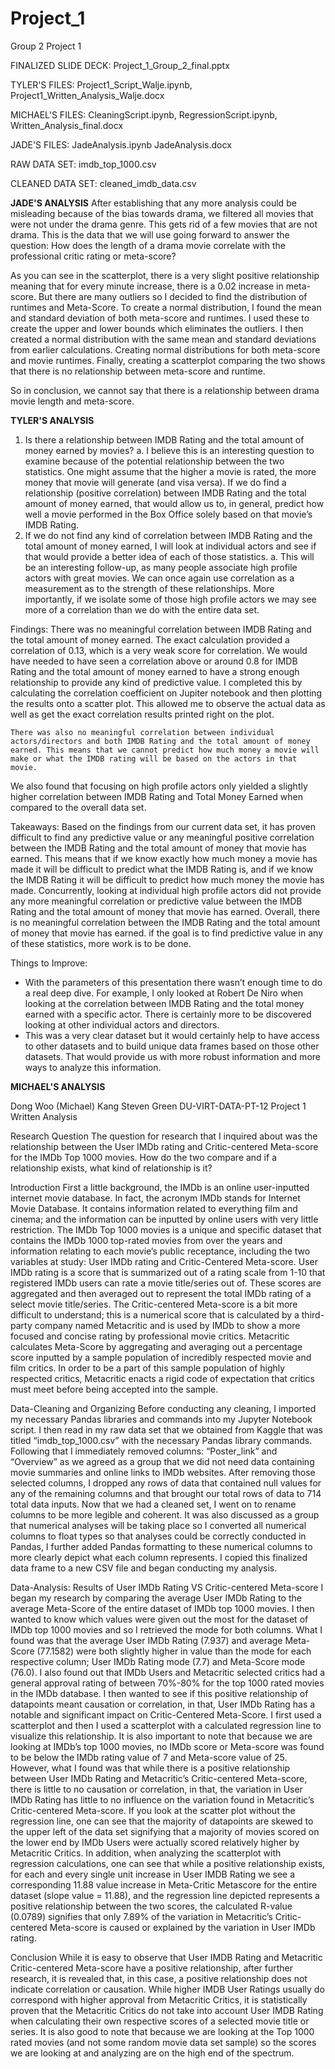 # Project_1
Group 2 Project 1 

FINALIZED SLIDE DECK: Project_1_Group_2_final.pptx

TYLER'S FILES:
  Project1_Script_Walje.ipynb,
  Project1_Written_Analysis_Walje.docx

MICHAEL'S FILES:
	CleaningScript.ipynb,
 	RegressionScript.ipynb,
  	Written_Analysis_final.docx
	
JADE'S FILES:
	JadeAnalysis.ipynb
 	JadeAnalysis.docx

RAW DATA SET:
	imdb_top_1000.csv

CLEANED DATA SET:
	cleaned_imdb_data.csv
  
**JADE'S ANALYSIS**
After establishing that any more analysis could be misleading because of the bias towards drama, we filtered all movies that were not under the drama genre. This gets rid of a few movies that are not drama. This is the data that we will use going forward to answer the question: How does the length of a drama movie correlate with the professional critic rating or meta-score?

As you can see in the scatterplot, there is a very slight positive relationship meaning that for every minute increase, there is a 0.02 increase in meta-score. But there are many outliers so I decided to find the distribution of runtimes and Meta-Score. To create a normal distribution, I found the mean and standard deviation of both meta-score and runtimes. I used these to create the upper and lower bounds which eliminates the outliers.  I then created a normal distribution with the same mean and standard deviations from earlier calculations. Creating normal distributions for both meta-score and movie runtimes. Finally, creating a scatterplot comparing the two shows that there is no relationship between meta-score and runtime. 

So in conclusion, we cannot say that there is a relationship between drama movie length and meta-score. 

**TYLER'S ANALYSIS**
1.	Is there a relationship between IMDB Rating and the total amount of money earned by movies?
    a.	I believe this is an interesting question to examine because of the potential relationship between the two statistics. One might assume that the higher a movie is rated, the more money that movie will generate (and visa versa). If we do find a relationship (positive correlation) between IMDB Rating and the total amount of money earned, that would allow us to, in general, predict how well a movie performed in the Box Office solely based on that movie’s IMDB Rating.
2.	If we do not find any kind of correlation between IMDB Rating and the total amount of money earned, I will look at individual actors and see if that would provide a better idea of each of those statistics.
    a.	This will be an interesting follow-up, as many people associate high profile actors with great movies. We can once again use correlation as a measurement as to the strength of these relationships. More importantly, if we isolate some of those high profile actors we may see more of a correlation than we do with the entire data set. 

Findings:
	There was no meaningful correlation between IMDB Rating and the total amount of money earned. The exact calculation provided a correlation of 0.13, which is a very weak score for correlation. We would have needed to have seen a correlation above or around 0.8 for IMDB Rating and the total amount of money earned to have a strong enough relationship to provide any kind of predictive value.
	I completed this by calculating the correlation coefficient on Jupiter notebook and then plotting the results onto a scatter plot. This allowed me to observe the actual data as well as get the exact correlation results printed right on the plot.

	There was also no meaningful correlation between individual actors/directors and both IMDB Rating and the total amount of money earned. This means that we cannot predict how much money a movie will make or what the IMDB rating will be based on the actors in that movie. 
We also found that focusing on high profile actors only yielded a slightly higher correlation between IMDB Rating and Total Money Earned when compared to the overall data set.

Takeaways:
	Based on the findings from our current data set, it has proven difficult to find any predictive value or any meaningful positive correlation between the IMDB Rating and the total amount of money that movie has earned. This means that if we know exactly how much money a movie has made it will be difficult to predict what the IMDB Rating is, and if we know the IMDB Rating it will be difficult to predict how much money the movie has made.
	Concurrently, looking at individual high profile actors did not provide any more meaningful correlation or predictive value between the IMDB Rating and the total amount of money that movie has earned.
	Overall, there is no meaningful correlation between the IMDB Rating and the total amount of money that movie has earned. if the goal is to find predictive value in any of these statistics, more work is to be done.

Things to Improve:
-	With the parameters of this presentation there wasn’t enough time to do a real deep dive. For example, I only looked at Robert De Niro when looking at the correlation between IMDB Rating and the total money earned with a specific actor. There is certainly more to be discovered looking at other individual actors and directors.
-	This was a very clear dataset but it would certainly help to have access to other datasets and to build unique data frames based on those other datasets. That would provide us with more robust information and more ways to analyze this information.

**MICHAEL'S ANALYSIS**

Dong Woo (Michael) Kang
Steven Green
DU-VIRT-DATA-PT-12
Project 1 Written Analysis

Research Question
	The question for research that I inquired about was the relationship between the User IMDb rating and Critic-centered Meta-score for the IMDb Top 1000 movies. How do the two compare and if a relationship exists, what kind of relationship is it? 
 
Introduction
	First a little background, the IMDb is an online user-inputted internet movie database. In fact, the acronym IMDb stands for Internet Movie Database. It contains information related to everything film and cinema; and the information can be inputted by online users with very little restriction. The IMDb Top 1000 movies is a unique and specific dataset that contains the IMDb 1000 top-rated movies from over the years and information relating to each movie’s public receptance, including the two variables at study: User IMDb rating and Critic-Centered Meta-score. User IMDb rating is a score that is summarized out of a rating scale from 1-10 that registered IMDb users can rate a movie title/series out of. These scores are aggregated and then averaged out to represent the total IMDb rating of a select movie title/series. The Critic-centered Meta-score is a bit more difficult to understand; this is a numerical score that is calculated by a third-party company named Metacritic and is used by IMDb to show a more focused and concise rating by professional movie critics. Metacritic calculates Meta-Score by aggregating and averaging out a percentage score inputted by a sample population of incredibly respected movie and film critics. In order to be a part of this sample population of highly respected critics, Metacritic enacts a rigid code of expectation that critics must meet before being accepted into the sample. 
 
Data-Cleaning and Organizing
	Before conducting any cleaning, I imported my necessary Pandas libraries and commands into my Jupyter Notebook script. I then read in my raw data set that we obtained from Kaggle that was titled “imdb_top_1000.csv” with the necessary Pandas library commands. Following that I immediately removed columns: “Poster_link” and “Overview” as we agreed as a group that we did not need data containing movie summaries and online links to IMDb websites. After removing those selected columns, I dropped any rows of data that contained null values for any of the remaining columns and that brought our total rows of data to 714 total data inputs. Now that we had a cleaned set, I went on to rename columns to be more legible and coherent. It was also discussed as a group that numerical analyses will be taking place so I converted all numerical columns to float types so that analyses could be correctly conducted in Pandas, I further added Pandas formatting to these numerical columns to more clearly depict what each column represents. I copied this finalized data frame to a new CSV file and began conducting my analysis.
 
Data-Analysis: Results of User IMDb Rating VS Critic-centered Meta-score
	I began my research by comparing the average User IMDb Rating to the average Meta-Score of the entire dataset of IMDb top 1000 movies. I then wanted to know which values were given out the most for the dataset of IMDb top 1000 movies and so I retrieved the mode for both columns. What I found was that the average User IMDb Rating (7.937) and average Meta-Score (77.1582) were both slightly higher in value than the mode for each respective column; User IMDb Rating mode (7.7) and Meta-Score mode (76.0). I also found out that IMDb Users and Metacritic selected critics had a general approval rating of between 70%-80% for the top 1000 rated movies in the IMDb database. 
	I then wanted to see if this positive relationship of datapoints meant causation or correlation, in that, User IMDb Rating has a notable and significant impact on Critic-Centered Meta-Score. I first used a scatterplot and then I used a scatterplot with a calculated regression line to visualize this relationship. It is also important to note that because we are looking at IMDb’s top 1000 movies, no IMDb score or Meta-score was found to be below the IMDb rating value of 7 and Meta-score value of 25.  However, what I found was that while there is a positive relationship between User IMDb Rating and Metacritic’s Critic-centered Meta-score, there is little to no causation or correlation, in that, the variation in User IMDb Rating has little to no influence on the variation found in Metacritic’s Critic-centered Meta-score. If you look at the scatter plot without the regression line, one can see that the majority of datapoints are skewed to the upper left of the data set signifying that a majority of movies scored on the lower end by IMDb Users were actually scored relatively higher by Metacritic Critics. In addition, when analyzing the scatterplot with regression calculations, one can see that while a positive relationship exists, for each and every single unit increase in User IMDB Rating we see a corresponding 11.88 value increase in Meta-Critic Metascore for the entire dataset (slope value = 11.88), and the regression line depicted represents a positive relationship between the two scores, the calculated R-value (0.0789) signifies that only 7.89% of the variation in Metacritic’s Critic-centered Meta-score is caused or explained by the variation in User IMDb rating.

Conclusion
	 While it is easy to observe that User IMDB Rating and Metacritic Critic-centered Meta-score have a positive relationship, after further research, it is revealed that, in this case, a positive relationship does not indicate correlation or causation. While higher IMDB User Ratings usually do correspond with higher approval from Metacritic Critics, it is statistically proven that the Metacritic Critics do not take into account User IMDB Rating when calculating their own respective scores of a selected movie title or series. It is also good to note that because we are looking at the Top 1000 rated movies (and not some random movie data set sample) so the scores we are looking at and analyzing are on the high end of the spectrum. 

